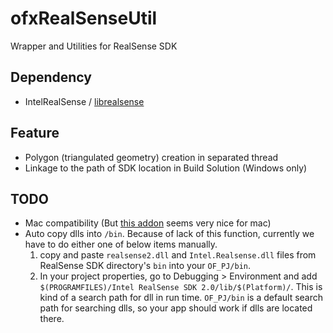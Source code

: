# ofxRealSenseUtil
Wrapper and Utilities for RealSense SDK

## Dependency
* IntelRealSense / [librealsense](https://github.com/IntelRealSense/librealsense)

## Feature
* Polygon (triangulated geometry) creation in separated thread
* Linkage to the path of SDK location in Build Solution (Windows only)

## TODO
* Mac compatibility (But [this addon](https://github.com/hiroMTB/ofxRealsense2) seems very nice for mac)
* Auto copy dlls into `/bin`. Because of lack of this function, currently we have to do either one of below items manually.
  1. copy and paste `realsense2.dll` and `Intel.Realsense.dll` files from RealSense SDK directory's `bin` into your `OF_PJ/bin`.
  2. In your project properties, go to Debugging > Environment and add `$(PROGRAMFILES)/Intel RealSense SDK 2.0/lib/$(Platform)/`. This is kind of a search path for dll in run time. `OF_PJ/bin` is a default search path for searching dlls, so your app should work if dlls are located there.

